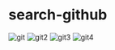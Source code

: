# search-github
![git](https://user-images.githubusercontent.com/55500506/159078457-5fb70a25-6662-4a12-9b79-1bbc4568421b.png)
![git2](https://user-images.githubusercontent.com/55500506/159078552-df18c3d5-a0ca-4051-a20c-841f909b4729.png)
![git3](https://user-images.githubusercontent.com/55500506/159078632-4cc56582-1ac3-4c6e-a88f-a9d6e5438596.png)
![git4](https://user-images.githubusercontent.com/55500506/159078693-8d97681f-aa87-4706-a491-fd52fdb582dd.png)
